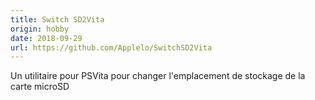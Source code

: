 ```yaml
---
title: Switch SD2Vita
origin: hobby
date: 2018-09-29
url: https://github.com/Applelo/SwitchSD2Vita
---
```


Un utilitaire pour PSVita pour changer l'emplacement de stockage de la carte microSD

<!--more-->
